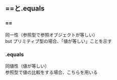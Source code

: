 ## ==と.equals

### ==
同一性（参照型で参照オブジェクトが等しい）  
but プリミティブ型の場合、「値が等しい」ことを示す  
  
### .equals
同値性（値が等しい）  
参照型で値の比較をする場合、こちらを用いる
